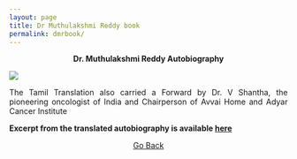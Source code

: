 ```yaml
---
layout: page
title: Dr Muthulakshmi Reddy book
permalink: dmrbook/
---
```

<p style="text-align: center;"><strong>Dr. Muthulakshmi Reddy Autobiography</strong></p>

![](../assets/images/dr_muthulakshmi_reddy.jpg)

<p style="text-align:justify; text-justify: inter-word">The Tamil Translation also carried a Forward by Dr. V Shantha, the pioneering oncologist of India and Chairperson of Avvai Home and Adyar Cancer Institute</p>

**Excerpt from the translated autobiography is available [<span style="text-decoration: underline">here</span>](../assets/Dr_Muthulakshmi_Reddy.pdf)**


<p style="text-align: center;"><a href="#" onClick="history.go(-1)">Go Back</a></p>
